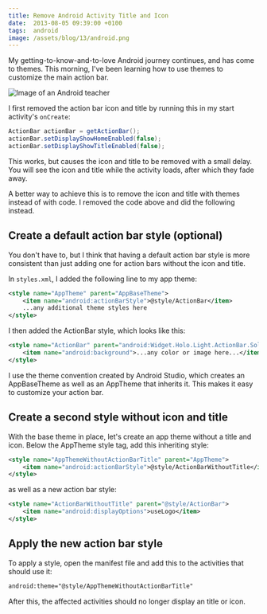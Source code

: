 ```yaml
---
title: Remove Android Activity Title and Icon
date:  2013-08-05 09:39:00 +0100
tags:  android
image: /assets/blog/13/android.png
---
```


My getting-to-know-and-to-love Android journey continues, and has come to
themes. This morning, I've been learning how to use themes to customize the
main action bar.

![Image of an Android teacher]({{page.image}})

I first removed the action bar icon and title by running this in my start activity's `onCreate`:


```java
ActionBar actionBar = getActionBar();
actionBar.setDisplayShowHomeEnabled(false);
actionBar.setDisplayShowTitleEnabled(false);
```

This works, but causes the icon and title to be removed with a small delay. You will see the icon and title while the activity loads, after which they fade away.

A better way to achieve this is to remove the icon and title with themes instead of with code. I removed the code above and did the following instead.


## Create a default action bar style (optional)

You don't have to, but I think that having a default action bar style is more consistent than just adding one for action bars without the icon and title.

In `styles.xml`, I added the following line to my app theme:


```xml
<style name="AppTheme" parent="AppBaseTheme">
    <item name="android:actionBarStyle">@style/ActionBar</item>
    ...any additional theme styles here
</style>
```

I then added the ActionBar style, which looks like this:

```xml
<style name="ActionBar" parent="android:Widget.Holo.Light.ActionBar.Solid.Inverse">
    <item name="android:background">...any color or image here...</item>
</style>
```

I use the theme convention created by Android Studio, which creates an AppBaseTheme as well as an AppTheme that inherits it. This makes it easy to customize your action bar.


## Create a second style without icon and title

With the base theme in place, let's create an app theme without a title and icon. Below the AppTheme style tag, add this inheriting style:

```xml
<style name="AppThemeWithoutActionBarTitle" parent="AppTheme">
    <item name="android:actionBarStyle">@style/ActionBarWithoutTitle</item>
</style>
```

as well as a new action bar style:

```xml
<style name="ActionBarWithoutTitle" parent="@style/ActionBar">
    <item name="android:displayOptions">useLogo</item>
</style>
```


## Apply the new action bar style

To apply a style, open the manifest file and add this to the activities that should use it:

```xml
android:theme="@style/AppThemeWithoutActionBarTitle"
```

After this, the affected activities should no longer display an title or icon.